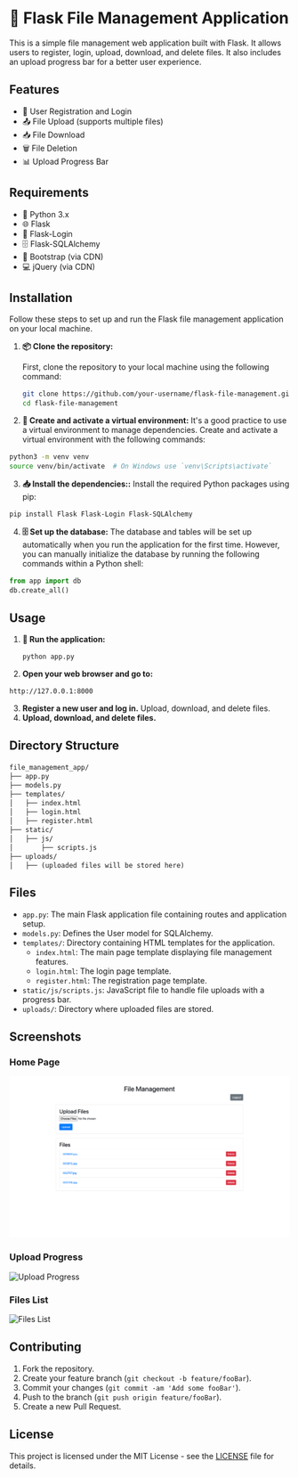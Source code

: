 # 📁 Flask File Management Application

This is a simple file management web application built with Flask. It allows users to register, login, upload, download, and delete files. It also includes an upload progress bar for a better user experience.

## Features

- 👥 User Registration and Login
- 📤 File Upload (supports multiple files)
- 📥 File Download
- 🗑️ File Deletion
- 📊 Upload Progress Bar

## Requirements

- 🐍 Python 3.x
- 🌐 Flask
- 🔐 Flask-Login
- 🗄️ Flask-SQLAlchemy
- 🎨 Bootstrap (via CDN)
- 💻 jQuery (via CDN)

## Installation

Follow these steps to set up and run the Flask file management application on your local machine.

1. **📦 Clone the repository:**

   First, clone the repository to your local machine using the following command:

   ```bash
   git clone https://github.com/your-username/flask-file-management.git
   cd flask-file-management
   ```
2. **🔧 Create and activate a virtual environment:**
It's a good practice to use a virtual environment to manage dependencies. Create and activate a virtual environment with the following commands:
```bash
python3 -m venv venv
source venv/bin/activate  # On Windows use `venv\Scripts\activate`
```
3. **📥 Install the dependencies::**
Install the required Python packages using pip:
```bash
pip install Flask Flask-Login Flask-SQLAlchemy
```


4. **🗄️ Set up the database:**
The database and tables will be set up automatically when you run the application for the first time. However, you can manually initialize the database by running the following commands within a Python shell:
```python
from app import db
db.create_all()
```
## Usage
1. **🚀 Run the application:**

   ```bash
   python app.py
   ```

2. **Open your web browser and go to:**
```bash
http://127.0.0.1:8000
```

3. **Register a new user and log in.**
Upload, download, and delete files.
4. **Upload, download, and delete files.**

## Directory Structure
```
file_management_app/
├── app.py
├── models.py
├── templates/
│   ├── index.html
│   ├── login.html
│   ├── register.html
├── static/
│   ├── js/
│       ├── scripts.js
├── uploads/
│   ├── (uploaded files will be stored here)
```
## Files

- `app.py`: The main Flask application file containing routes and application setup.
- `models.py`: Defines the User model for SQLAlchemy.
- `templates/`: Directory containing HTML templates for the application.
  - `index.html`: The main page template displaying file management features.
  - `login.html`: The login page template.
  - `register.html`: The registration page template.
- `static/js/scripts.js`: JavaScript file to handle file uploads with a progress bar.
- `uploads/`: Directory where uploaded files are stored.

## Screenshots

### Home Page

![Home Page](screenshots/home_page.png)

### Upload Progress

![Upload Progress](screenshots/upload_progress.png)

### Files List

![Files List](screenshots/files_list.png)

## Contributing

1. Fork the repository.
2. Create your feature branch (`git checkout -b feature/fooBar`).
3. Commit your changes (`git commit -am 'Add some fooBar'`).
4. Push to the branch (`git push origin feature/fooBar`).
5. Create a new Pull Request.

## License

This project is licensed under the MIT License - see the [LICENSE](LICENSE) file for details.
